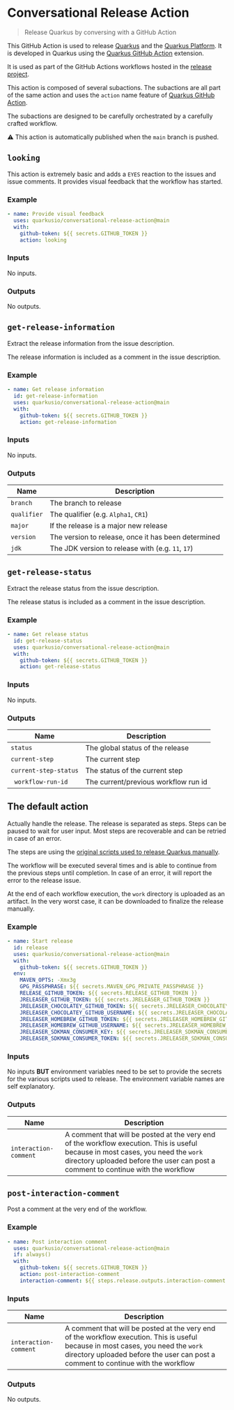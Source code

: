 
# Conversational Release Action

> Release Quarkus by conversing with a GitHub Action

This GitHub Action is used to release [Quarkus](https://github.com/quarkusio/quarkus) and the [Quarkus Platform](https://github.com/quarkusio/quarkus-platform/).
It is developed in Quarkus using the [Quarkus GitHub Action](https://github.com/quarkiverse/quarkus-github-action/) extension.

It is used as part of the GitHub Actions workflows hosted in the [release project](https://github.com/quarkus-release/release).

This action is composed of several subactions.
The subactions are all part of the same action and uses the `action` name feature of [Quarkus GitHub Action](https://github.com/quarkiverse/quarkus-github-action/).

The subactions are designed to be carefully orchestrated by a carefully crafted workflow.

:warning: This action is automatically published when the `main` branch is pushed.

## `looking`

This action is extremely basic and adds a `EYES` reaction to the issues and issue comments.
It provides visual feedback that the workflow has started.

### Example

```yaml
- name: Provide visual feedback
  uses: quarkusio/conversational-release-action@main
  with:
    github-token: ${{ secrets.GITHUB_TOKEN }}
    action: looking
```

### Inputs

No inputs.

### Outputs

No outputs.

## `get-release-information`

Extract the release information from the issue description.

The release information is included as a comment in the issue description.

### Example

```yaml
- name: Get release information
  id: get-release-information
  uses: quarkusio/conversational-release-action@main
  with:
    github-token: ${{ secrets.GITHUB_TOKEN }}
    action: get-release-information
```

### Inputs

No inputs.

### Outputs

| Name   | Description  |
|---|---|
| `branch`  | The branch to release  |
| `qualifier`  | The qualifier (e.g. `Alpha1`, `CR1`)  |
| `major`  | If the release is a major new release  |
| `version`  | The version to release, once it has been determined  |
| `jdk`  | The JDK version to release with (e.g. `11`, `17`)  |

## `get-release-status`

Extract the release status from the issue description.

The release status is included as a comment in the issue description.

### Example

```yaml
- name: Get release status
  id: get-release-status
  uses: quarkusio/conversational-release-action@main
  with:
    github-token: ${{ secrets.GITHUB_TOKEN }}
    action: get-release-status
```

### Inputs

No inputs.

### Outputs

| Name   | Description  |
|---|---|
| `status`  | The global status of the release  |
| `current-step`  | The current step  |
| `current-step-status`  | The status of the current step  |
| ` workflow-run-id`  | The current/previous workflow run id |

## The default action

Actually handle the release.
The release is separated as steps.
Steps can be paused to wait for user input.
Most steps are recoverable and can be retried in case of an error.

The steps are using the [original scripts used to release Quarkus manually](https://github.com/quarkusio/quarkus-release).

The workflow will be executed several times and is able to continue from the previous steps until completion.
In case of an error, it will report the error to the release issue.

At the end of each workflow execution, the `work` directory is uploaded as an artifact.
In the very worst case, it can be downloaded to finalize the release manually.

### Example

```yaml
- name: Start release
  id: release
  uses: quarkusio/conversational-release-action@main
  with:
    github-token: ${{ secrets.GITHUB_TOKEN }}
  env:
    MAVEN_OPTS: -Xmx3g
    GPG_PASSPHRASE: ${{ secrets.MAVEN_GPG_PRIVATE_PASSPHRASE }}
    RELEASE_GITHUB_TOKEN: ${{ secrets.RELEASE_GITHUB_TOKEN }}
    JRELEASER_GITHUB_TOKEN: ${{ secrets.JRELEASER_GITHUB_TOKEN }}
    JRELEASER_CHOCOLATEY_GITHUB_TOKEN: ${{ secrets.JRELEASER_CHOCOLATEY_GITHUB_TOKEN }}
    JRELEASER_CHOCOLATEY_GITHUB_USERNAME: ${{ secrets.JRELEASER_CHOCOLATEY_GITHUB_USERNAME }}
    JRELEASER_HOMEBREW_GITHUB_TOKEN: ${{ secrets.JRELEASER_HOMEBREW_GITHUB_TOKEN }}
    JRELEASER_HOMEBREW_GITHUB_USERNAME: ${{ secrets.JRELEASER_HOMEBREW_GITHUB_USERNAME }}
    JRELEASER_SDKMAN_CONSUMER_KEY: ${{ secrets.JRELEASER_SDKMAN_CONSUMER_KEY }}
    JRELEASER_SDKMAN_CONSUMER_TOKEN: ${{ secrets.JRELEASER_SDKMAN_CONSUMER_TOKEN }}
```

### Inputs

No inputs **BUT** environment variables need to be set to provide the secrets for the various scripts used to release.
The environment variable names are self explanatory.

### Outputs

| Name   | Description  |
|---|---|
| `interaction-comment`  | A comment that will be posted at the very end of the workflow execution. This is useful because in most cases, you need the `work` directory uploaded before the user can post a comment to continue with the workflow  |

## `post-interaction-comment`

Post a comment at the very end of the workflow.

### Example

```yaml
- name: Post interaction comment
  uses: quarkusio/conversational-release-action@main
  if: always()
  with:
    github-token: ${{ secrets.GITHUB_TOKEN }}
    action: post-interaction-comment
    interaction-comment: ${{ steps.release.outputs.interaction-comment }}
```

### Inputs

| Name   | Description  |
|---|---|
| `interaction-comment`  | A comment that will be posted at the very end of the workflow execution. This is useful because in most cases, you need the `work` directory uploaded before the user can post a comment to continue with the workflow  |

### Outputs

No outputs.
